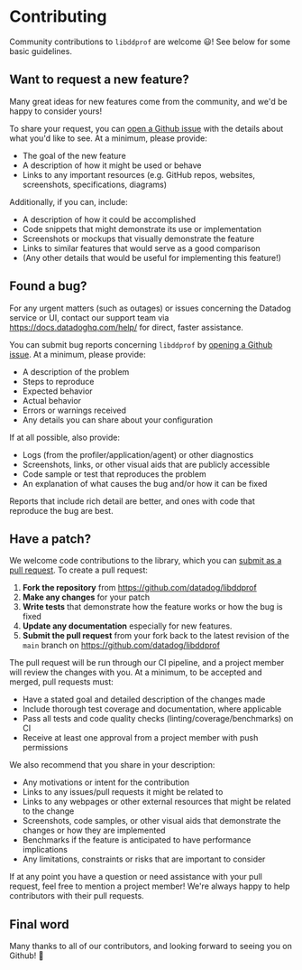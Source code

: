 # Contributing

Community contributions to `libddprof` are welcome 😃! See below for some basic guidelines.

## Want to request a new feature?

Many great ideas for new features come from the community, and we'd be happy to consider yours!

To share your request, you can [open a Github issue](https://github.com/datadog/libddprof/issues/new) with the details
about what you'd like to see. At a minimum, please provide:

* The goal of the new feature
* A description of how it might be used or behave
* Links to any important resources (e.g. GitHub repos, websites, screenshots, specifications, diagrams)

Additionally, if you can, include:

* A description of how it could be accomplished
* Code snippets that might demonstrate its use or implementation
* Screenshots or mockups that visually demonstrate the feature
* Links to similar features that would serve as a good comparison
* (Any other details that would be useful for implementing this feature!)

## Found a bug?

For any urgent matters (such as outages) or issues concerning the Datadog service or UI, contact our support team via
https://docs.datadoghq.com/help/ for direct, faster assistance.

You can submit bug reports concerning `libddprof` by
[opening a Github issue](https://github.com/datadog/libddprof/issues/new). At a minimum, please provide:

* A description of the problem
* Steps to reproduce
* Expected behavior
* Actual behavior
* Errors or warnings received
* Any details you can share about your configuration

If at all possible, also provide:

* Logs (from the profiler/application/agent) or other diagnostics
* Screenshots, links, or other visual aids that are publicly accessible
* Code sample or test that reproduces the problem
* An explanation of what causes the bug and/or how it can be fixed

Reports that include rich detail are better, and ones with code that reproduce the bug are best.

## Have a patch?

We welcome code contributions to the library, which you can
[submit as a pull request](https://github.com/datadog/libddprof/pull/new/main).
To create a pull request:

1. **Fork the repository** from <https://github.com/datadog/libddprof>
2. **Make any changes** for your patch
3. **Write tests** that demonstrate how the feature works or how the bug is fixed
4. **Update any documentation** especially for new features.
5. **Submit the pull request** from your fork back to the latest revision of the `main` branch on
   <https://github.com/datadog/libddprof>

The pull request will be run through our CI pipeline, and a project member will review the changes with you.
At a minimum, to be accepted and merged, pull requests must:

* Have a stated goal and detailed description of the changes made
* Include thorough test coverage and documentation, where applicable
* Pass all tests and code quality checks (linting/coverage/benchmarks) on CI
* Receive at least one approval from a project member with push permissions

We also recommend that you share in your description:

* Any motivations or intent for the contribution
* Links to any issues/pull requests it might be related to
* Links to any webpages or other external resources that might be related to the change
* Screenshots, code samples, or other visual aids that demonstrate the changes or how they are implemented
* Benchmarks if the feature is anticipated to have performance implications
* Any limitations, constraints or risks that are important to consider

If at any point you have a question or need assistance with your pull request, feel free to mention a project member!
We're always happy to help contributors with their pull requests.

## Final word

Many thanks to all of our contributors, and looking forward to seeing you on Github! :tada:

